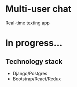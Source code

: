 # Multi-user chat
Real-time texting app
# In progress...
## Technology stack
* Django/Postgres
* Bootstrap/React/Redux
